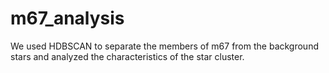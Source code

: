 # m67_analysis
We used HDBSCAN to separate the members of m67 from the background stars and analyzed the characteristics of the star cluster.
